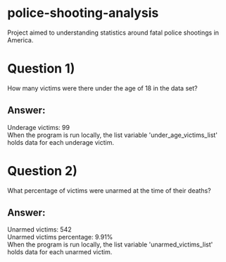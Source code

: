 # police-shooting-analysis
Project aimed to understanding statistics around fatal police shootings in America.

# Question 1)
How many victims were there under the age of 18 in the data set?

## Answer:
Underage victims: 99  
When the program is run locally, the list variable 'under_age_victims_list' holds data for each underage victim.
# Question 2)
What percentage of victims were unarmed at the time of their deaths?
## Answer: 
Unarmed victims: 542  
Unarmed victims percentage: 9.91%  
When the program is run locally, the list variable 'unarmed_victims_list' holds data for each unarmed victim.
